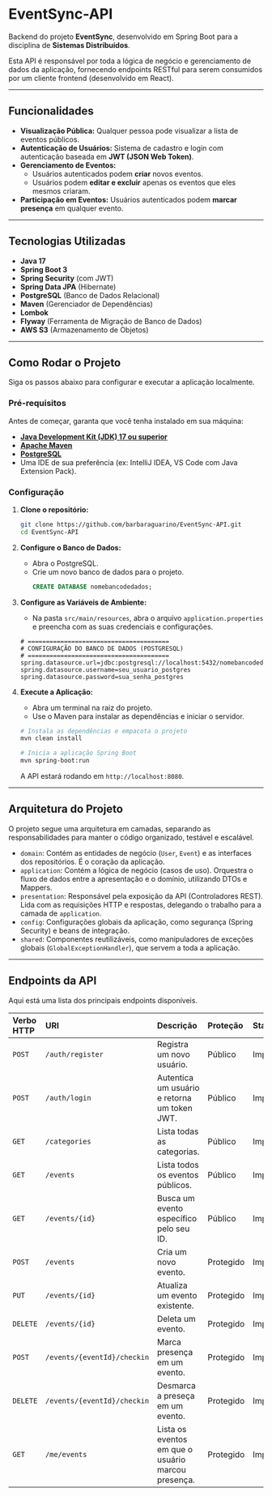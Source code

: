 # EventSync-API 

Backend do projeto **EventSync**, desenvolvido em Spring Boot para a disciplina de **Sistemas Distribuídos**.

Esta API é responsável por toda a lógica de negócio e gerenciamento de dados da aplicação, fornecendo endpoints RESTful para serem consumidos por um cliente frontend (desenvolvido em React).

---

## Funcionalidades

* **Visualização Pública:** Qualquer pessoa pode visualizar a lista de eventos públicos.
* **Autenticação de Usuários:** Sistema de cadastro e login com autenticação baseada em **JWT (JSON Web Token)**.
* **Gerenciamento de Eventos:**
    * Usuários autenticados podem **criar** novos eventos.
    * Usuários podem **editar e excluir** apenas os eventos que eles mesmos criaram.
* **Participação em Eventos:** Usuários autenticados podem **marcar presença** em qualquer evento.

---

## Tecnologias Utilizadas

* **Java 17**
* **Spring Boot 3**
* **Spring Security** (com JWT)
* **Spring Data JPA** (Hibernate)
* **PostgreSQL** (Banco de Dados Relacional)
* **Maven** (Gerenciador de Dependências)
* **Lombok**
* **Flyway** (Ferramenta de Migração de Banco de Dados)
* **AWS S3** (Armazenamento de Objetos)

---

## Como Rodar o Projeto

Siga os passos abaixo para configurar e executar a aplicação localmente.

### Pré-requisitos

Antes de começar, garanta que você tenha instalado em sua máquina:

* [**Java Development Kit (JDK) 17 ou superior**](https://www.oracle.com/java/technologies/downloads/#java17)
* [**Apache Maven**](https://maven.apache.org/download.cgi)
* [**PostgreSQL**](https://www.postgresql.org/download/)
* Uma IDE de sua preferência (ex: IntelliJ IDEA, VS Code com Java Extension Pack).

### Configuração

1.  **Clone o repositório:**
    ```bash
    git clone https://github.com/barbaraguarino/EventSync-API.git
    cd EventSync-API
    ```

2.  **Configure o Banco de Dados:**
    * Abra o PostgreSQL.
    * Crie um novo banco de dados para o projeto.
        ```sql
        CREATE DATABASE nomebancodedados;
        ```

3.  **Configure as Variáveis de Ambiente:**
    * Na pasta `src/main/resources`, abra o arquivo `application.properties` e preencha com as suas credenciais e configurações.

    ```properties
    # =======================================
    # CONFIGURAÇÃO DO BANCO DE DADOS (POSTGRESQL)
    # =======================================
    spring.datasource.url=jdbc:postgresql://localhost:5432/nomebancodedados
    spring.datasource.username=seu_usuario_postgres
    spring.datasource.password=sua_senha_postgres

    ```

4.  **Execute a Aplicação:**
    * Abra um terminal na raiz do projeto.
    * Use o Maven para instalar as dependências e iniciar o servidor.

    ```bash
    # Instala as dependências e empacota o projeto
    mvn clean install

    # Inicia a aplicação Spring Boot
    mvn spring-boot:run
    ```
    A API estará rodando em `http://localhost:8080`.

---

## Arquitetura do Projeto

O projeto segue uma arquitetura em camadas, separando as responsabilidades para manter o código organizado, testável e escalável.

* `domain`: Contém as entidades de negócio (`User`, `Event`) e as interfaces dos repositórios. É o coração da aplicação.
* `application`: Contém a lógica de negócio (casos de uso). Orquestra o fluxo de dados entre a apresentação e o domínio, utilizando DTOs e Mappers.
* `presentation`: Responsável pela exposição da API (Controladores REST). Lida com as requisições HTTP e respostas, delegando o trabalho para a camada de `application`.
* `config`: Configurações globais da aplicação, como segurança (Spring Security) e beans de integração.
* `shared`: Componentes reutilizáveis, como manipuladores de exceções globais (`GlobalExceptionHandler`), que servem a toda a aplicação.

---

## Endpoints da API

Aqui está uma lista dos principais endpoints disponíveis.

| Verbo HTTP | URI                         | Descrição                                          | Proteção  | Status       |
|:-----------|:----------------------------|:---------------------------------------------------|:----------|:-------------|
| `POST`     | `/auth/register`            | Registra um novo usuário.                          | Público   | Implementado |
| `POST`     | `/auth/login`               | Autentica um usuário e retorna um token JWT.       | Público   | Implementado |
| `GET`      | `/categories`               | Lista todas as categorias.                         | Público   | Implementado |
| `GET`      | `/events`                   | Lista todos os eventos públicos.                   | Público   | Implementado |
| `GET`      | `/events/{id}`              | Busca um evento específico pelo seu ID.            | Público   | Implementado |
| `POST`     | `/events`                   | Cria um novo evento.                               | Protegido | Implementado |
| `PUT`      | `/events/{id}`              | Atualiza um evento existente.                      | Protegido | Implementado |
| `DELETE`   | `/events/{id}`              | Deleta um evento.                                  | Protegido | Implementado |
| `POST`     | `/events/{eventId}/checkin` | Marca presença em um evento.                       | Protegido | Implementado |
| `DELETE`   | `/events/{eventId}/checkin` | Desmarca a preseça em um evento.                   | Protegido | Implementado |
| `GET`      | `/me/events`                | Lista os eventos em que o usuário marcou presença. | Protegido | Implementado |
